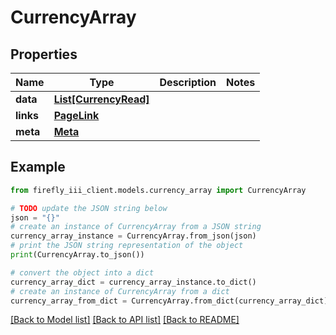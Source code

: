 # CurrencyArray


## Properties

Name | Type | Description | Notes
------------ | ------------- | ------------- | -------------
**data** | [**List[CurrencyRead]**](CurrencyRead.md) |  | 
**links** | [**PageLink**](PageLink.md) |  | 
**meta** | [**Meta**](Meta.md) |  | 

## Example

```python
from firefly_iii_client.models.currency_array import CurrencyArray

# TODO update the JSON string below
json = "{}"
# create an instance of CurrencyArray from a JSON string
currency_array_instance = CurrencyArray.from_json(json)
# print the JSON string representation of the object
print(CurrencyArray.to_json())

# convert the object into a dict
currency_array_dict = currency_array_instance.to_dict()
# create an instance of CurrencyArray from a dict
currency_array_from_dict = CurrencyArray.from_dict(currency_array_dict)
```
[[Back to Model list]](../README.md#documentation-for-models) [[Back to API list]](../README.md#documentation-for-api-endpoints) [[Back to README]](../README.md)


